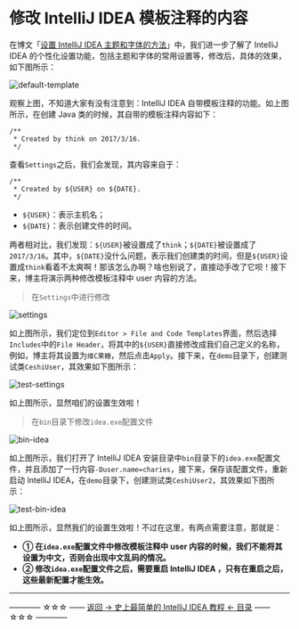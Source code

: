 # 修改 IntelliJ IDEA 模板注释的内容

在博文「[设置 IntelliJ IDEA 主题和字体的方法](https://github.com/guobinhit/intellij-idea-tutorial/blob/master/articles/theme-and-font.md)」中，我们进一步了解了 IntelliJ IDEA 的个性化设置功能，包括主题和字体的常用设置等，修改后，具体的效果，如下图所示：

![default-template](https://github.com/guobinhit/intellij-idea-tutorial/blob/master/images/modify-user-template/default-template.png)

观察上图，不知道大家有没有注意到：IntelliJ IDEA 自带模板注释的功能。如上图所示，在创建 Java 类的时候，其自带的模板注释内容如下：

```
/**
 * Created by think on 2017/3/16.
 */
```
查看`Settings`之后，我们会发现，其内容来自于：

```
/**
 * Created by ${USER} on ${DATE}.
 */
```
 * `${USER}`：表示主机名；
 * `${DATE}`：表示创建文件的时间。

两者相对比，我们发现：`${USER}`被设置成了`think`；`${DATE}`被设置成了`2017/3/16`。其中，`${DATE}`没什么问题，表示我们创建类的时间，但是`${USER}`设置成`think`看着不太爽啊！那该怎么办啊？啥也别说了，直接动手改了它呗！接下来，博主将演示两种修改模板注释中 user 内容的方法。

> 在`Settings`中进行修改

![settings](https://github.com/guobinhit/intellij-idea-tutorial/blob/master/images/modify-user-template/settings.png)

如上图所示，我们定位到`Editor > File and Code Templates`界面，然后选择`Includes`中的`File Header`，将其中的`${USER}`直接修改成我们自己定义的名称，例如，博主将其设置为`维C果糖`，然后点击`Apply`。接下来，在`demo`目录下，创建测试类`CeshiUser`，其效果如下图所示：

![test-settings](https://github.com/guobinhit/intellij-idea-tutorial/blob/master/images/modify-user-template/test-settings.png)

如上图所示，显然咱们的设置生效啦！

> 在`bin`目录下修改`idea.exe`配置文件

![bin-idea](https://github.com/guobinhit/intellij-idea-tutorial/blob/master/images/modify-user-template/bin-idea.png)

如上图所示，我们打开了 IntelliJ IDEA 安装目录中`bin`目录下的`idea.exe`配置文件，并且添加了一行内容`-Duser.name=charies`，接下来，保存该配置文件，重新启动 IntelliJ IDEA，在`demo`目录下，创建测试类`CeshiUser2`，其效果如下图所示：

![test-bin-idea](https://github.com/guobinhit/intellij-idea-tutorial/blob/master/images/modify-user-template/test-bin-idea.png)

如上图所示，显然我们的设置生效啦！不过在这里，有两点需要注意，那就是：

 - **① 在`idea.exe`配置文件中修改模板注释中 user 内容的时候，我们不能将其设置为中文，否则会出现中文乱码的情况。**
 - **② 修改`idea.exe`配置文件之后，需要重启 IntelliJ IDEA ，只有在重启之后，这些最新配置才能生效。**



----------
———— ☆☆☆ —— [返回 -> 史上最简单的 IntelliJ IDEA 教程 <- 目录](https://github.com/guobinhit/intellij-idea-tutorial/blob/master/README.md) —— ☆☆☆ ————

